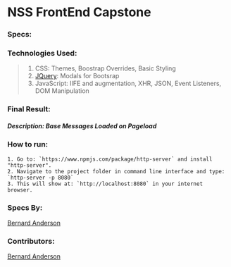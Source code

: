 # NSS FrontEnd Capstone

### Specs:



### Technologies Used:
> 1. CSS: Themes, Boostrap Overrides, Basic Styling
> 2. [JQuery](https://github.com/jquery/jquery): Modals for Bootsrap
> 3. JavaScript: IIFE and augmentation, XHR, JSON, Event Listeners, DOM Manipulation

### Final Result:

##### Description: Base Messages Loaded on Pageload


### How to run:
```
1. Go to: `https://www.npmjs.com/package/http-server` and install "http-server".  
2. Navigate to the project folder in command line interface and type: `http-server -p 8080`  
3. This will show at: `http://localhost:8080` in your internet browser.  
```


### Specs By:
[Bernard Anderson](https://github.com/bernardanderson)  


### Contributors:
[Bernard Anderson](https://github.com/bernardanderson)  



